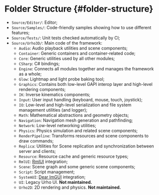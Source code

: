 Folder Structure {#folder-structure}
========================================

* `Source/Editor/`: Editor;
* `Source/Samples/`: Code-friendly samples showing how to use different features;
* `Source/Tests/`: Unit tests checked automatically by CI;
* `Source/Urho3D/`: Main code of the framework:
    * `Audio`: Audio playback utilities and scene components;
    * `Container`: Generic containers and container-related code;
    * `Core`: Generic utilities used by all other modules;
    * `CSharp`: C# bindings;
    * `Engine`: Connects all modules together and manages the framework as a whole;
    * `Glow`: Lightmap and light probe baking tool;
    * `Graphics`: Contains both low-level GAPI interop layer and high-level rendering components;
    * `IK`: Inverse kinematics components;
    * `Input`: User input handling (keyboard, mouse, touch, joystick);
    * `IO`: Low-level and high-level serialization and file system management utilities (and logger);
    * `Math`: Mathematical abstractions and geometry objects;
    * `Navigation`: Navigation mesh generation and pathfinding;
    * `Network`: Low-level networking utilities;
    * `Physics`: Physics simulation and related scene components;
    * `RenderPipeline`: Transforms resources and scene components to draw commands;
    * `Replica`: Utilities for Scene replication and synchronization between server and clients;
    * `Resource`: Resource cache and generic resource types;
    * `RmlUI`: [RmlUI](https://github.com/mikke89/RmlUi) integration;
    * `Scene`: Scene graph and some generic scene components;
    * `Script`: Script management;
    * `SystemUI`: [Dear ImGUI](https://github.com/ocornut/imgui) integration;
    * `UI`: Legacy Urho UI. **Not maintained.**
    * `Urho2D`: 2D rendering and physics. **Not maintained.**
